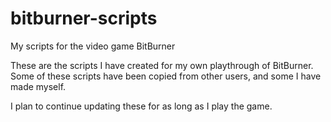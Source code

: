 # bitburner-scripts
My scripts for the video game BitBurner

These are the scripts I have created for my own playthrough of BitBurner. Some of these scripts have been copied from other users, and some I have made myself.

I plan to continue updating these for as long as I play the game.
